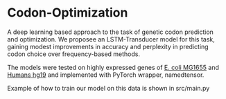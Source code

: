 # Codon-Optimization

A deep learning based approach to the task of genetic codon prediction and optimization. We proposee an LSTM-Transducer model for this task, gaining modest improvements in accuracy and perplexity in predicting codon choice over frequency-based methods. 

The models were tested on highly expressed genes of [E. coli MG1655](http://genomes.urv.cat/HEG-DB/) and [Humans hg19](https://www.tau.ac.il/~elieis/HKG/) and implemented with PyTorch wrapper, namedtensor. 

Example of how to train our model on this data is shown in src/main.py

